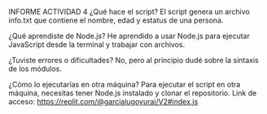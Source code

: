INFORME ACTIVIDAD 4
¿Qué hace el script?
El script genera un archivo info.txt que contiene el nombre, edad y estatus de una persona.

¿Qué aprendiste de Node.js?
He aprendido a usar Node.js para ejecutar JavaScript desde la terminal y trabajar con archivos.

¿Tuviste errores o dificultades?
No, pero al principio dudé sobre la sintaxis de los módulos.

¿Cómo lo ejecutarías en otra máquina?
Para ejecutar el script en otra máquina, necesitas tener Node.js instalado y clonar el repositorio.
Link de acceso: https://replit.com/@garcialugoyurai/V2#index.js
